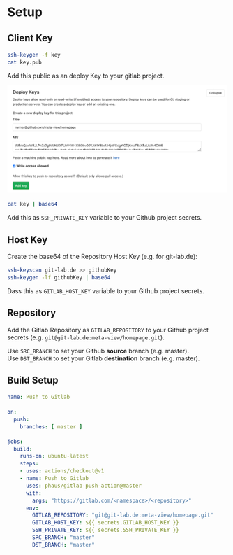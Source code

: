 # Setup

## Client Key

```bash
ssh-keygen -f key
cat key.pub
```

Add this public as an deploy Key to your gitlab project.

![gitlab-deploy-key](images/gitlab-deploy-key.png)

```bash
cat key | base64
```

Add this as `SSH_PRIVATE_KEY` variable to your Github project secrets.

## Host Key

Create the base64 of the Repository Host Key (e.g. for git-lab.de):

```bash
ssh-keyscan git-lab.de >> githubKey
ssh-keygen -lf githubKey | base64
```

Dass this as `GITLAB_HOST_KEY` variable to your Github project secrets.


## Repository

Add the Gitlab Repository as `GITLAB_REPOSITORY` to your Github project secrets (e.g. `git@git-lab.de:meta-view/homepage.git`).

Use `SRC_BRANCH` to set your Github __source__ branch (e.g. master).  
Use `DST_BRANCH` to set your Gitlab __destination__ branch (e.g. master).


## Build Setup

```yaml
name: Push to Gitlab

on:
  push:
    branches: [ master ]

jobs:
  build:
    runs-on: ubuntu-latest
    steps:
    - uses: actions/checkout@v1
    - name: Push to Gitlab
      uses: phaus/gitlab-push-action@master
      with:
        args: "https://gitlab.com/<namespace>/<repository>"
      env:
        GITLAB_REPOSITORY: "git@git-lab.de:meta-view/homepage.git"
        GITLAB_HOST_KEY: ${{ secrets.GITLAB_HOST_KEY }}
        SSH_PRIVATE_KEY: ${{ secrets.SSH_PRIVATE_KEY }}
        SRC_BRANCH: "master"
        DST_BRANCH: "master"
```
